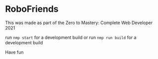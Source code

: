 # RoboFriends

This was made as part of the Zero to Mastery: Complete Web Developer 2021

run `nmp start` for a development build
or run `nmp run build` for a development build

Have fun
